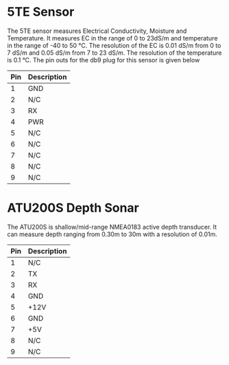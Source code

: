 # 5TE Sensor #

The 5TE sensor measures Electrical Conductivity, Moisture and Temperature. It measures EC in the range of 0 to 23dS/m and temperature in the range of -40 to 50 °C. The resolution of the EC is 0.01 dS/m from 0 to 7 dS/m and 0.05 dS/m from 7 to 23 dS/m. The resolution of the temperature is 0.1 °C. The pin outs for the db9 plug for this sensor is given below

| **Pin** | **Description** |
|:--------|:----------------|
| 1 | GND |
| 2 | N/C |
| 3 | RX |
| 4 | PWR |
| 5 | N/C |
| 6 | N/C |
| 7 | N/C |
| 8 | N/C |
| 9 | N/C |

# ATU200S Depth Sonar #

The ATU200S is shallow/mid-range NMEA0183 active depth transducer. It can measure depth ranging from 0.30m to 30m with a resolution of 0.01m.

| **Pin** | **Description** |
|:--------|:----------------|
| 1 | N/C |
| 2 | TX |
| 3 | RX |
| 4 | GND |
| 5 | +12V |
| 6 | GND |
| 7 | +5V |
| 8 | N/C |
| 9 | N/C |